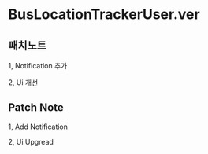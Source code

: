 # BusLocationTrackerUser.ver


## 패치노트
1, Notification 추가

2, Ui 개선

## Patch Note
1, Add Notification

2, Ui Upgread

